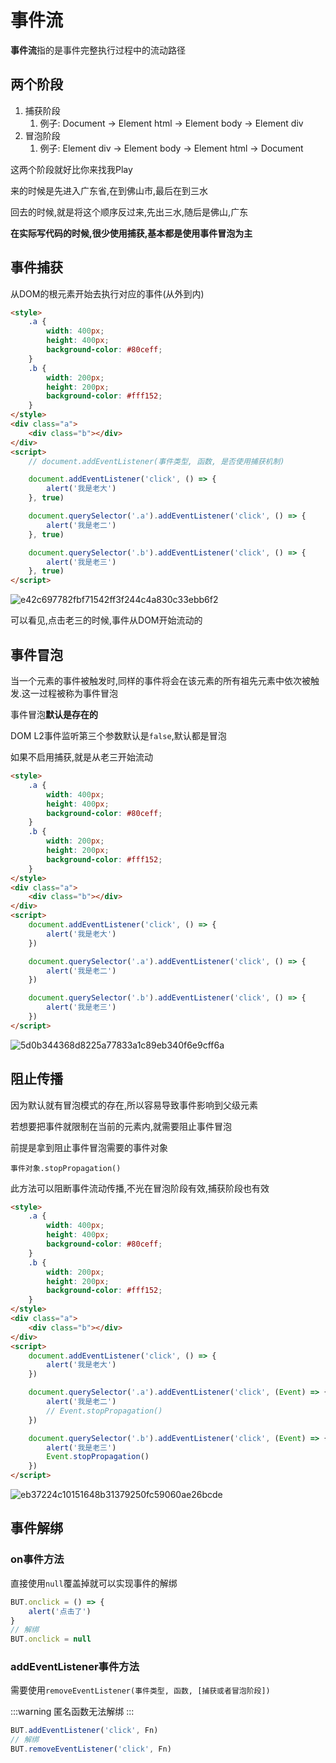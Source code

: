 # 事件流

**事件流**指的是事件完整执行过程中的流动路径

## 两个阶段

1. 捕获阶段
   1. 例子: Document -> Element html -> Element body -> Element div
2. 冒泡阶段
   1. 例子:  Element div -> Element body -> Element html -> Document

这两个阶段就好比你来找我Play

来的时候是先进入广东省,在到佛山市,最后在到三水

回去的时候,就是将这个顺序反过来,先出三水,随后是佛山,广东

**在实际写代码的时候,很少使用捕获,基本都是使用事件冒泡为主**

## 事件捕获

从DOM的根元素开始去执行对应的事件(从外到内)

```html
<style>
    .a {
        width: 400px;
        height: 400px;
        background-color: #80ceff;
    }
    .b {
        width: 200px;
        height: 200px;
        background-color: #fff152;
    }
</style>
<div class="a">
    <div class="b"></div>
</div>
<script>
    // document.addEventListener(事件类型, 函数, 是否使用捕获机制)

    document.addEventListener('click', () => {
        alert('我是老大')
    }, true)

    document.querySelector('.a').addEventListener('click', () => {
        alert('我是老二')
    }, true)

    document.querySelector('.b').addEventListener('click', () => {
        alert('我是老三')
    }, true)
</script>
```

![e42c697782fbf71542ff3f244c4a830c33ebb6f2](Assets/e42c697782fbf71542ff3f244c4a830c33ebb6f2.gif)

可以看见,点击老三的时候,事件从DOM开始流动的

## 事件冒泡

当一个元素的事件被触发时,同样的事件将会在该元素的所有祖先元素中依次被触发.这一过程被称为事件冒泡

事件冒泡**默认是存在的**

DOM L2事件监听第三个参数默认是`false`,默认都是冒泡

如果不启用捕获,就是从老三开始流动

```html
<style>
    .a {
        width: 400px;
        height: 400px;
        background-color: #80ceff;
    }
    .b {
        width: 200px;
        height: 200px;
        background-color: #fff152;
    }
</style>
<div class="a">
    <div class="b"></div>
</div>
<script>
    document.addEventListener('click', () => {
        alert('我是老大')
    })

    document.querySelector('.a').addEventListener('click', () => {
        alert('我是老二')
    })

    document.querySelector('.b').addEventListener('click', () => {
        alert('我是老三')
    })
</script>
```

![5d0b344368d8225a77833a1c89eb340f6e9cff6a](Assets/5d0b344368d8225a77833a1c89eb340f6e9cff6a.gif)

## 阻止传播

因为默认就有冒泡模式的存在,所以容易导致事件影响到父级元素

若想要把事件就限制在当前的元素内,就需要阻止事件冒泡

前提是拿到阻止事件冒泡需要的事件对象

`事件对象.stopPropagation()`

此方法可以阻断事件流动传播,不光在冒泡阶段有效,捕获阶段也有效

```html
<style>
    .a {
        width: 400px;
        height: 400px;
        background-color: #80ceff;
    }
    .b {
        width: 200px;
        height: 200px;
        background-color: #fff152;
    }
</style>
<div class="a">
    <div class="b"></div>
</div>
<script>
    document.addEventListener('click', () => {
        alert('我是老大')
    })

    document.querySelector('.a').addEventListener('click', (Event) => {
        alert('我是老二')
        // Event.stopPropagation()
    })

    document.querySelector('.b').addEventListener('click', (Event) => {
        alert('我是老三')
        Event.stopPropagation()
    })
</script>
```

![eb37224c10151648b31379250fc59060ae26bcde](Assets/eb37224c10151648b31379250fc59060ae26bcde.gif)

## 事件解绑

### on事件方法

直接使用`null`覆盖掉就可以实现事件的解绑

```js
BUT.onclick = () => {
    alert('点击了')
}
// 解绑
BUT.onclick = null
```

### addEventListener事件方法

需要使用`removeEventListener(事件类型, 函数, [捕获或者冒泡阶段])`

:::warning
匿名函数无法解绑
:::

```js
BUT.addEventListener('click', Fn)
// 解绑
BUT.removeEventListener('click', Fn)
```
